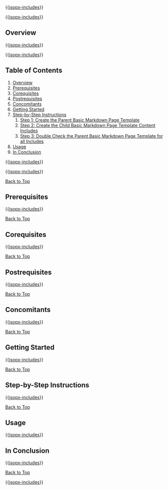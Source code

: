 ﻿{{[jsopx-includes](./DocsX/jsopx.BridgeTooFar/Master/p1/v1/Includes/Content/Template/README/Header.md)}}

<!-- START JSOPX NOVA DOCX HEADER
group: 'BridgeTooFar'
isDraft: false
isProductionReady: true
toc: true
END JSOPX NOVA DOCX HEADER -->


{{[jsopx-includes](./DocsX/AllGlobal/Master/Includes/Content/Common/Draft-Notice.md)}}

## Overview

{{[jsopx-includes](./DocsX/jsopx.BridgeTooFar/Master/p1/v1/Includes/Content/Template/README/Overview.md)}}

{{[jsopx-includes](./DocsX/AllGlobal/Master/Includes/Content/Common/Current-Phase.md)}}

## Table of Contents

1. [Overview](#overview)
2. [Prerequisites](#prerequisites)
3. [Corequisites](#corequisites)
4. [Postrequisites](#postrequisites)
5. [Concomitants](#concomitants)
6. [Getting Started](#getting-started)
7. [Step-by-Step Instructions](#step-by-step-instructions)
   1. [Step 1: Create the Parent Basic Markdown Page Template](#step-1-create-the-parent-basic-markdown-page-template)
   2. [Step 2: Create the Child Basic Markdown Page Template Content Includes](#step-2-create-the-parent-basic-markdown-page-template-content-includes)
   3. [Step 3: Double Check the Parent Basic Markdown Page Template for all Includes](#step-3-double-check-the-parent-basic-markdown-page-template-for-all-includes)
7. [Usage](#usage)
8. [In Conclusion](#in-conclusion)

{{[jsopx-includes](./DocsX/AllGlobal/Master/Includes/Content/Common/Alerts.md)}}

{{[jsopx-includes](./DocsX/AllGlobal/Master/Includes/Content/Common/Alerts-Current.md)}}

[Back to Top](#table-of-contents)

## Prerequisites

{{[jsopx-includes](./DocsX/jsopx.BridgeTooFar/Master/p1/v1/Includes/Content/Template/README/Prerequisites.md)}}

[Back to Top](#table-of-contents)

## Corequisites

{{[jsopx-includes](./DocsX/jsopx.BridgeTooFar/Master/p1/v1/Includes/Content/Template/README/Corequisites.md)}}

[Back to Top](#table-of-contents)

## Postrequisites

{{[jsopx-includes](./DocsX/jsopx.BridgeTooFar/Master/p1/v1/Includes/Content/Template/README/Postrequisites.md)}}

[Back to Top](#table-of-contents)

## Concomitants

{{[jsopx-includes](./DocsX/jsopx.BridgeTooFar/Master/p1/v1/Includes/Content/Template/README/Concomitants.md)}}

[Back to Top](#table-of-contents)

## Getting Started

{{[jsopx-includes](./DocsX/jsopx.BridgeTooFar/Master/p1/v1/Includes/Content/Template/README/GettingStarted.md)}}

[Back to Top](#table-of-contents)

## Step-by-Step Instructions

{{[jsopx-includes](./DocsX/jsopx.BridgeTooFar/Master/p1/v1/Includes/Content/Template/README/StepByStepInstructions.md)}}

[Back to Top](#table-of-contents)

## Usage

{{[jsopx-includes](./DocsX/jsopx.BridgeTooFar/Master/p1/v1/Includes/Content/Template/README/Usage.md)}}

## In Conclusion

{{[jsopx-includes](./DocsX/jsopx.BridgeTooFar/Master/p1/v1/Includes/Content/Template/README/InConclusion.md)}}

[Back to Top](#table-of-contents)

{{[jsopx-includes](./DocsX/AllGlobal/Master/Includes/Layout/Footer.md)}}
